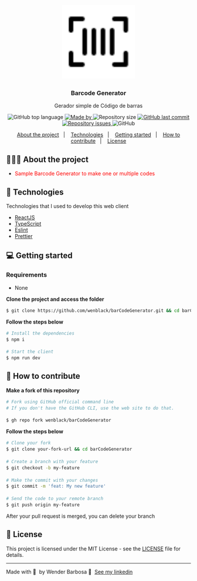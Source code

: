 <h1 align="center">
<img alt="Logo" src="./public/barcode.svg" width="200px" />

</h1>

<h3 align="center">
 Barcode Generator
</h3>

<p align="center">Gerador simple de Código de barras</p>

<p align="center">
  <img alt="GitHub top language" src="https://img.shields.io/github/languages/top/wenblack/barCodeGenerator">

  <a href="https://www.linkedin.com/in/wender-jose-santos-4b1473217/">
    <img alt="Made by" src="https://img.shields.io/badge/made%20by-Wender%20Barbosa-gree">
  </a>
  
  <img alt="Repository size" src="https://img.shields.io/github/repo-size/wenblack/barCodeGenerator">
  
  <a href="https://github.com/wenblack/barCodeGenerator/commits/master">
    <img alt="GitHub last commit" src="https://img.shields.io/github/last-commit/wenblack/barCodeGenerator">
  </a>
  
  <a href="https://github.com/wenblack/barCodeGenerator/issues">
    <img alt="Repository issues" src="https://img.shields.io/github/issues/wenblack/barCodeGenerator">
  </a>
  
  <img alt="GitHub" src="https://img.shields.io/github/license/wenblack/barCodeGenerator">
</p>

<p align="center">
  <a href="#about-the-project">About the project</a>&nbsp;&nbsp;&nbsp;|&nbsp;&nbsp;&nbsp;
  <a href="#technologies">Technologies</a>&nbsp;&nbsp;&nbsp;|&nbsp;&nbsp;&nbsp;
  <a href="#getting-started">Getting started</a>&nbsp;&nbsp;&nbsp;|&nbsp;&nbsp;&nbsp;
  <a href="#how-to-contribute">How to contribute</a>&nbsp;&nbsp;&nbsp;|&nbsp;&nbsp;&nbsp;
  <a href="#license">License</a>
</p>

## 👨🏻‍💻 About the project

- <p style="color: red;">Sample Barcode Generator to make one or multiple codes</p>



## 🚀 Technologies

Technologies that I used to develop this web client

- [ReactJS](https://reactjs.org/)
- [TypeScript](https://www.typescriptlang.org/)
- [Eslint](https://eslint.org/)
- [Prettier](https://prettier.io/)

## 💻 Getting started

### Requirements

- None

**Clone the project and access the folder**

```bash
$ git clone https://github.com/wenblack/barCodeGenerator.git && cd barCodeGenerator
```

**Follow the steps below**

```bash
# Install the dependencies
$ npm i

# Start the client
$ npm run dev
```

## 🤔 How to contribute

**Make a fork of this repository**

```bash
# Fork using GitHub official command line
# If you don't have the GitHub CLI, use the web site to do that.

$ gh repo fork wenblack/barCodeGenerator
```

**Follow the steps below**

```bash
# Clone your fork
$ git clone your-fork-url && cd barCodeGenerator

# Create a branch with your feature
$ git checkout -b my-feature

# Make the commit with your changes
$ git commit -m 'feat: My new feature'

# Send the code to your remote branch
$ git push origin my-feature
```

After your pull request is merged, you can delete your branch

## 📝 License

This project is licensed under the MIT License - see the [LICENSE](LICENSE) file for details.

---

Made with 💜 &nbsp;by Wender Barbosa 👋 &nbsp;[See my linkedin](https://www.linkedin.com/in/wender-jose-santos-4b1473217/)

